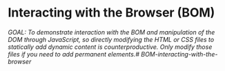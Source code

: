 # Interacting with the Browser (BOM)

###### GOAL: To demonstrate interaction with the BOM and manipulation of the DOM through JavaScript, so directly modifying the HTML or CSS files to statically add dynamic content is counterproductive. Only modify those files if you need to add permanent elements.# BOM-interacting-with-the-browser
